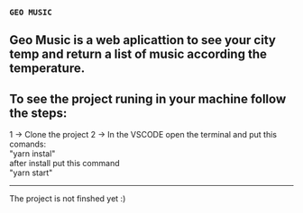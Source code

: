 ### `GEO MUSIC`
  Geo Music is a web aplicattion to see your city temp and return a list of music according the temperature.
  -------------------------------------------------------------------------------------------------------------------------------------------------------------------
  
  To see the project runing in your machine follow the steps:                                                                                                       
  -------------------------------------------------------------------------------------------------------------------------------------------------------------------
  
  1 -> Clone the project
  2 -> In the VSCODE open the terminal and put this comands:                                                                                                         
    "yarn instal"                                                                                                                                                   
          after install put this command                                                                                                                             
     "yarn start"
     
 ----------------------------------------------------------------------------------------------------------------------------------------------------------------

The project is not finshed yet :)
